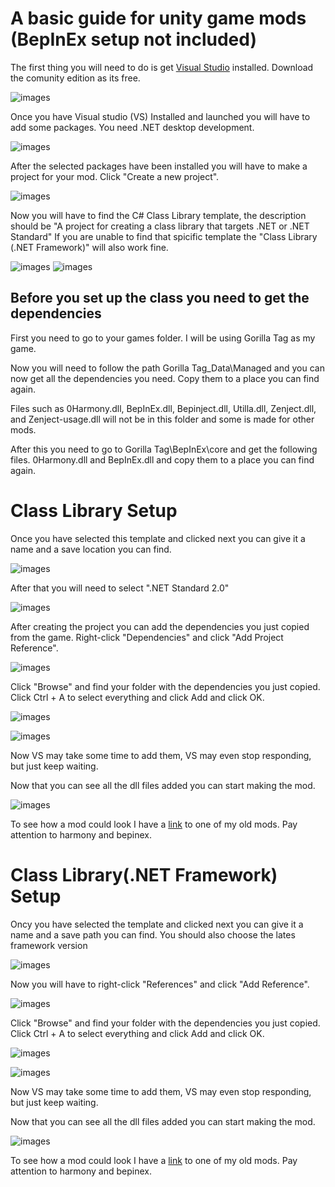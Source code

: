# A basic guide for unity game mods (BepInEx setup not included)

The first thing you will need to do is get [Visual Studio](https://visualstudio.microsoft.com) installed. Download the comunity edition as its free.

![images](Images/guide1.png)

Once you have Visual studio (VS) Installed and launched you will have to add some packages. You need .NET desktop development.

![images](Images/guide2.png)

After the selected packages have been installed you will have to make a project for your mod. Click "Create a new project".

![images](Images/guide3.png)

Now you will have to find the C# Class Library template, the description should be "A project for creating a class library that targets .NET or .NET Standard"
If you are unable to find that spicific template the "Class Library (.NET Framework)" will also work fine.

![images](Images/guide4A.png)
![images](Images/guide4B.png)

## Before you set up the class you need to get the dependencies

First you need to go to your games folder. I will be using Gorilla Tag as my game.

Now you will need to follow the path Gorilla Tag_Data\Managed and you can now get all the dependencies you need. Copy them to a place you can find again.

Files such as 0Harmony.dll, BepInEx.dll, Bepinject.dll, Utilla.dll, Zenject.dll, and Zenject-usage.dll will not be in this folder and some is made for other mods.

After this you need to go to Gorilla Tag\BepInEx\core and get the following files. 0Harmony.dll and BepInEx.dll and copy them to a place you can find again.

# Class Library Setup

Once you have selected this template and clicked next you can give it a name and a save location you can find.

![images](Images/guide5A.png)

After that you will need to select ".NET Standard 2.0"

![images](Images/guide6A.png)

After creating the project you can add the dependencies you just copied from the game.
Right-click "Dependencies" and click "Add Project Reference".

![images](Images/guide7A.png)

Click "Browse" and find your folder with the dependencies you just copied. Click Ctrl + A to select everything and click Add and click OK.

![images](Images/guide8A.png)

![images](Images/guide9A.png)

Now VS may take some time to add them, VS may even stop responding, but just keep waiting.

Now that you can see all the dll files added you can start making the mod.

![images](Images/guide10A.png)

To see how a mod could look I have a [link](https://github.com/jona939s/Trail-monkey/blob/main/Class1.cs) to one of my old mods. Pay attention to harmony and bepinex.

# Class Library(.NET Framework) Setup

Oncy you have selected the template and clicked next you can give it a name and a save path you can find. You should also choose the lates framework version

![images](Images/guide5B.png)

Now you will have to right-click "References" and click "Add Reference".

![images](Images/guide6B.png)

Click "Browse" and find your folder with the dependencies you just copied. Click Ctrl + A to select everything and click Add and click OK.

![images](Images/guide8A.png)

![images](Images/guide9A.png)

Now VS may take some time to add them, VS may even stop responding, but just keep waiting.

Now that you can see all the dll files added you can start making the mod.

![images](Images/guide10A.png)

To see how a mod could look I have a [link](https://github.com/jona939s/Trail-monkey/blob/main/Class1.cs) to one of my old mods. Pay attention to harmony and bepinex.
